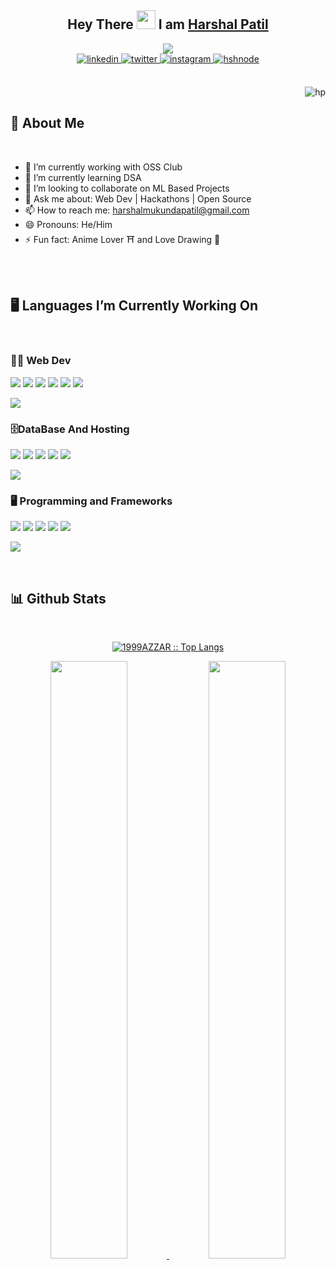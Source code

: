 <!-- Head -->
<div align="center">
<h2> Hey There <img src="https://github.com/abdoachhoubi/abdoachhoubi/blob/main/gifs/Hi.gif" width="30"> I am <a href="https://harshal141.github.io/Portfolio141/" target="_blank">Harshal Patil</a></h2>
<a href="https://github.com/Harshal141/readme-typing-svg"><img src="https://readme-typing-svg.herokuapp.com?lines=MERN+Stack+Developer;LAMP+Stack+Developer;Aitian+2025;Always+Learning;Computer+Science+Student&center=true&width=500&height=50"></a>
<br />

<a href="https://www.linkedin.com/in/harshal-patil-5aa948221/" target="_blank">
<img src=https://img.shields.io/badge/linkedin-%2300acee.svg?color=405DE6&style=for-the-badge&logo=linkedin&logoColor=white alt=linkedin style="margin-bottom: 5px;" />
</a>
<a href="harshalmukundapatil@gmail.com" target="_blank">
<img src=https://img.shields.io/badge/Gmail-%2300acee.svg?color=1DA1F2&style=for-the-badge&logo=Gmail&logoColor=white alt=twitter style="margin-bottom: 5px;" />
</a>
<a href="https://www.instagram.com/harshal_patil_141/" target="_blank">
<img src=https://img.shields.io/badge/instagram-%ff5851db.svg?color=C13584&style=for-the-badge&logo=instagram&logoColor=white alt=instagram style="margin-bottom: 5px;" />
</a>
<a href="https://www.hackerrank.com/harshalmukundap1" target="_blank">
<img src=https://img.shields.io/badge/Hackerrank-%2300acee.svg?color=2962FF&style=for-the-badge&logo=hackerrank&logoColor=white alt=hshnode style="margin-bottom: 5px;" />
</a>
</div>

<br />
<p><img align="right" src="https://github.com/Adam-pw/Adam-pw/blob/main/animation_500_kxa883sd.gif" alt="hp" /></p>
<br />

<!--- Intro --->

<h2> 👀 About Me</h2>
<br >

- 🔭 I’m currently working with OSS Club
- 🌱 I’m currently learning DSA
- 👯 I’m looking to collaborate on ML Based Projects
- 💬 Ask me about: Web Dev | Hackathons | Open Source
- 📫 How to reach me: harshalmukundapatil@gmail.com
- 😄 Pronouns: He/Him
- ⚡ Fun fact: Anime Lover ⛩️ and Love Drawing 📖

<br >

<br />
<!--- Languages --->
<h2> 🖥️ Languages I’m Currently Working On</h2>
<br>

### 👨‍💻 Web Dev

![](https://img.shields.io/badge/React-20232A?style=for-the-badge&logo=react&logoColor=61DAFB)
![](https://img.shields.io/badge/Express-91c642?style=for-the-badge&logo=express&logoColor=white)
![](https://img.shields.io/badge/JavaScript-F7DF1E?style=for-the-badge&logo=javascript&logoColor=white)
![](https://img.shields.io/badge/PHP-777bb3?style=for-the-badge&logo=php&logoColor=white)
![](https://img.shields.io/badge/HTML-f4470b?style=for-the-badge&logo=html5&logoColor=white)
![](https://img.shields.io/badge/CSS-2060aa?style=for-the-badge&logo=css3&logoColor=white)

<a href="https://www.youtube.com/watch?v=dQw4w9WgXcQ"><img src="https://user-images.githubusercontent.com/73097560/115834477-dbab4500-a447-11eb-908a-139a6edaec5c.gif"></a>

### 🗄️DataBase And Hosting

![](https://img.shields.io/badge/Firebase-f7c52c?style=for-the-badge&logo=firebase&logoColor=white)
![](https://img.shields.io/badge/Mysql-00718b?style=for-the-badge&logo=mysql&logoColor=white)
![](https://img.shields.io/badge/MongoDb-001d29?style=for-the-badge&logo=mongodb&logoColor=00e762)
![](https://img.shields.io/badge/GithubPages-black?style=for-the-badge&logo=github&logoColor=white)
![](https://img.shields.io/badge/Heroku-615ea1?style=for-the-badge&logo=heroku&logoColor=white)

<a href="https://www.youtube.com/watch?v=dQw4w9WgXcQ"><img src="https://user-images.githubusercontent.com/73097560/115834477-dbab4500-a447-11eb-908a-139a6edaec5c.gif"></a>

### 🖥️ Programming and Frameworks

![](https://img.shields.io/badge/Python-f7c941?style=for-the-badge&logo=python&logoColor=white)
![](https://img.shields.io/badge/CPP-6195cb?style=for-the-badge&logo=cplusplus&logoColor=white)
![](https://img.shields.io/badge/Bootstrap-7544ca?style=for-the-badge&logo=bootstrap&logoColor=white)
![](https://img.shields.io/badge/VsCode-777bb3?style=for-the-badge&logo=visualstudiocode&logoColor=white)
![](https://img.shields.io/badge/postman-fd6c35?style=for-the-badge&logo=postman&logoColor=white)

<a href="https://www.youtube.com/watch?v=dQw4w9WgXcQ"><img src="https://user-images.githubusercontent.com/73097560/115834477-dbab4500-a447-11eb-908a-139a6edaec5c.gif"></a>

<br>
 <h2> 📊 Github Stats </h2>
      <br/>
        <p align="center">
          <a href="https://github.com/Harshal141/">
          <img src="https://github-readme-stats.vercel.app/api/top-langs/?username=Harshal141&langs_count=6&theme=radical&layout=compact&hide_border=true" alt="1999AZZAR :: Top Langs" /></a>
        </p>
        <p align="center">
          <a href="https://github.com/Harshal141/">
          <img width="49.5%" src="https://github-readme-stats.vercel.app/api?username=Harshal141&show_icons=true&theme=radical&hide_border=true" />
          <img width="49.5%" src="https://github-readme-streak-stats.herokuapp.com/?user=Harshal141&theme=radical&hide_border=true" />
          </a>
       </p>

<!---
Harshal141/Harshal141 is a ✨ special ✨ repository because its `README.md` (this file) appears on your GitHub profile.
You can click the Preview link to take a look at your changes.
--->
